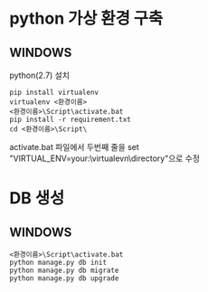 # python 가상 환경 구축
## WINDOWS
python(2.7) 설치

    pip install virtualenv
    virtualenv <환경이름>
    <환경이름>\Script\activate.bat
    pip install -r requirement.txt
    cd <환경이름>\Script\
    
activate.bat 파일에서 두번째 줄을 set "VIRTUAL_ENV=your:\virtualevn\directory"으로 수정

# DB 생성
## WINDOWS
    
    <환경이름>\Script\activate.bat
    python manage.py db init
    python manage.py db migrate
    python manage.py db upgrade